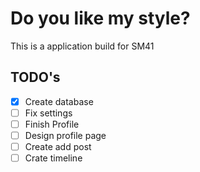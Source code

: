 # Do you like my style?
This is a application build for SM41

## TODO's
- [x] Create database
- [ ] Fix settings
- [ ] Finish Profile
- [ ] Design profile page
- [ ] Create add post
- [ ] Crate timeline
